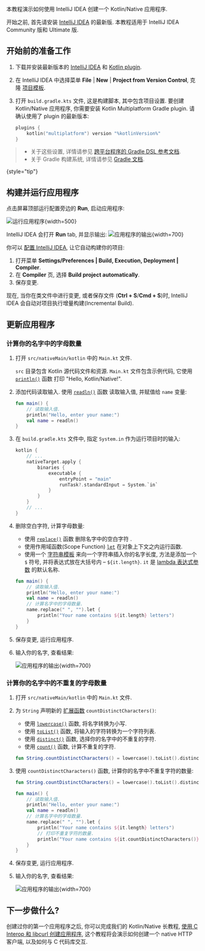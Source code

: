 [//]: # (title: Kotlin/Native 开发入门 - 使用 IntelliJ IDEA)

本教程演示如何使用 IntelliJ IDEA 创建一个 Kotlin/Native 应用程序.

开始之前, 首先请安装 [IntelliJ IDEA](https://www.jetbrains.com/idea/download/index.html) 的最新版.
本教程适用于 IntelliJ IDEA Community 版和 Ultimate 版.

## 开始前的准备工作

1. 下载并安装最新版本的 [IntelliJ IDEA](https://www.jetbrains.com/idea/) 和 [Kotlin plugin](releases.md).
2. 在 IntelliJ IDEA 中选择菜单 **File** | **New** | **Project from Version Control**,
   克隆 [项目模板](https://github.com/Kotlin/kmp-native-wizard).
3. 打开 `build.gradle.kts` 文件, 这是构建脚本, 其中包含项目设置.
   要创建 Kotlin/Native 应用程序, 你需要安装 Kotlin Multiplatform Gradle plugin.
   请确认使用了 plugin 的最新版本:

   ```kotlin
   plugins {
       kotlin("multiplatform") version "%kotlinVersion%"
   }
   ```

> * 关于这些设置, 详情请参见 [跨平台程序的 Gradle DSL 参考文档](multiplatform-dsl-reference.md).
> * 关于 Gradle 构建系统, 详情请参见 [Gradle 文档](gradle.md).
>
{style="tip"}

## 构建并运行应用程序

点击屏幕顶部运行配置旁边的 **Run**, 启动应用程序:

![运行应用程序](native-run-app.png){width=500}

IntelliJ IDEA 会打开 **Run** tab, 并显示输出:
![应用程序的输出](native-output-1.png){width=700}

你可以 [配置 IntelliJ IDEA](https://www.jetbrains.com/help/idea/compiling-applications.html#auto-build),
让它自动构建你的项目:

1. 打开菜单 **Settings/Preferences | Build, Execution, Deployment | Compiler**.
2. 在 **Compiler** 页, 选择 **Build project automatically**.
3. 保存变更.

现在, 当你在类文件中进行变更, 或者保存文件 (**Ctrl + S**/**Cmd + S**)时,
IntelliJ IDEA 会自动对项目执行增量构建(Incremental Build).

## 更新应用程序

### 计算你的名字中的字母数量

1. 打开 `src/nativeMain/kotlin` 中的 `Main.kt` 文件.

   `src` 目录包含 Kotlin 源代码文件和资源. `Main.kt` 文件包含示例代码, 它使用
   [`println()`](https://kotlinlang.org/api/latest/jvm/stdlib/kotlin.io/println.html) 函数
   打印 "Hello, Kotlin/Native!".

2. 添加代码读取输入. 使用
   [`readln()`](https://kotlinlang.org/api/latest/jvm/stdlib/kotlin.io/readln.html) 函数
   读取输入值, 并赋值给 `name` 变量:

   ```kotlin
   fun main() {
       // 读取输入值.
       println("Hello, enter your name:")
       val name = readln()
   }
   ```

3. 在 `build.gradle.kts` 文件中, 指定 `System.in` 作为运行项目时的输入:
   ```kotlin
   kotlin {
       // ...
       nativeTarget.apply {
           binaries {
               executable {
                   entryPoint = "main"
                   runTask?.standardInput = System.`in`
               }
           }
       }
       // ...
   }
   ```

4. 删除空白字符, 计算字母数量:
   * 使用
     [`replace()`](https://kotlinlang.org/api/latest/jvm/stdlib/kotlin.text/replace.html) 函数
     删除名字中的空白字符 .
   * 使用作用域函数(Scope Function)
     [`let`](scope-functions.md#let)
     在对象上下文之内运行函数.
   * 使用一个 [字符串模板](strings.md#string-templates) 来向一个字符串插入你的名字长度,
     方法是添加一个 `$` 符号, 并将表达式放在大括号内 – `${it.length}`.
     `it` 是 [lambda 表达式参数](coding-conventions.md#lambda-parameters) 的默认名称.

   ```kotlin
   fun main() {
       // 读取输入值.
       println("Hello, enter your name:")
       val name = readln()
       // 计算名字中的字母数量.
       name.replace(" ", "").let {
           println("Your name contains ${it.length} letters")
       }
   }
   ```

5. 保存变更, 运行应用程序.
6. 输入你的名字, 查看结果:

   ![应用程序的输出](native-output-2.png){width=700}

### 计算你的名字中的不重复的字母数量

1. 打开 `src/nativeMain/kotlin` 中的 `Main.kt` 文件.
2. 为 `String` 声明新的 [扩展函数](extensions.md#extension-functions) `countDistinctCharacters()`:

   * 使用
     [`lowercase()`](https://kotlinlang.org/api/latest/jvm/stdlib/kotlin.text/lowercase.html) 函数,
     将名字转换为小写.
   * 使用
     [`toList()`](https://kotlinlang.org/api/latest/jvm/stdlib/kotlin.text/to-list.html) 函数,
     将输入的字符转换为一个字符列表.
   * 使用
     [`distinct()`](https://kotlinlang.org/api/latest/jvm/stdlib/kotlin.collections/distinct.html) 函数,
     选择你的名字中的不重复的字符.
   * 使用
     [`count()`](https://kotlinlang.org/api/latest/jvm/stdlib/kotlin.collections/count.html) 函数,
     计算不重复的字符.

   ```kotlin
   fun String.countDistinctCharacters() = lowercase().toList().distinct().count()
   ```

3. 使用 `countDistinctCharacters()` 函数, 计算你的名字中不重复字符的数量:

   ```kotlin
   fun String.countDistinctCharacters() = lowercase().toList().distinct().count()

   fun main() {
       // 读取输入值.
       println("Hello, enter your name:")
       val name = readln()
       // 计算名字中的字母数量.
       name.replace(" ", "").let {
           println("Your name contains ${it.length} letters")
           // 打印不重复字符的数量.
           println("Your name contains ${it.countDistinctCharacters()} unique letters")
       }
   }
   ```

4. 保存变更, 运行应用程序.
5. 输入你的名字, 查看结果:

   ![应用程序的输出](native-output-3.png){width=700}

## 下一步做什么?

创建过你的第一个应用程序之后, 你可以完成我们的 Kotlin/Native 长教程,
[使用 C Interop 和 libcurl 创建应用程序](native-app-with-c-and-libcurl.md),
这个教程将会演示如何创建一个 native HTTP 客户端, 以及如何与 C 代码库交互.
